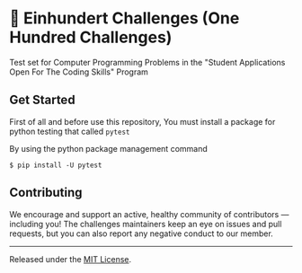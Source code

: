 # 🌱 Einhundert Challenges (One Hundred Challenges)
Test set for Computer Programming Problems in the "Student Applications Open For The Coding Skills" Program

## Get Started
First of all and before use this repository, You must install a package for python testing that called `pytest`

By using the python package management command
```shell
$ pip install -U pytest
```

## Contributing

We encourage and support an active, healthy community of contributors &mdash;
including you! The challenges maintainers keep an eye on issues and pull requests, but you can also report any negative conduct to
our member.

<hr>

Released under the [MIT License](LICENSE).
